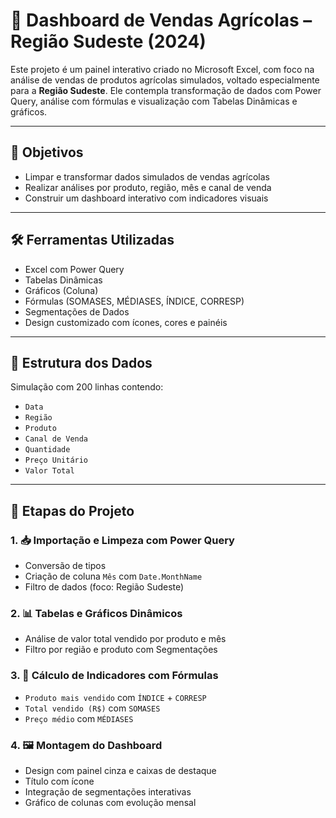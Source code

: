 # 🌾 Dashboard de Vendas Agrícolas – Região Sudeste (2024)

Este projeto é um painel interativo criado no Microsoft Excel, com foco na análise de vendas de produtos agrícolas simulados, voltado especialmente para a **Região Sudeste**. Ele contempla transformação de dados com Power Query, análise com fórmulas e visualização com Tabelas Dinâmicas e gráficos.

---

## 📌 Objetivos

- Limpar e transformar dados simulados de vendas agrícolas
- Realizar análises por produto, região, mês e canal de venda
- Construir um dashboard interativo com indicadores visuais

---

## 🛠️ Ferramentas Utilizadas

- Excel com Power Query
- Tabelas Dinâmicas
- Gráficos (Coluna)
- Fórmulas (SOMASES, MÉDIASES, ÍNDICE, CORRESP)
- Segmentações de Dados
- Design customizado com ícones, cores e painéis

---

## 🔢 Estrutura dos Dados

Simulação com 200 linhas contendo:

- `Data`
- `Região`
- `Produto`
- `Canal de Venda`
- `Quantidade`
- `Preço Unitário`
- `Valor Total`

---

## 🔄 Etapas do Projeto

### 1. 📥 Importação e Limpeza com Power Query
- Conversão de tipos
- Criação de coluna `Mês` com `Date.MonthName`
- Filtro de dados (foco: Região Sudeste)

### 2. 📊 Tabelas e Gráficos Dinâmicos
- Análise de valor total vendido por produto e mês
- Filtro por região e produto com Segmentações

### 3. 🔢 Cálculo de Indicadores com Fórmulas
- `Produto mais vendido` com `ÍNDICE` + `CORRESP`
- `Total vendido (R$)` com `SOMASES`
- `Preço médio` com `MÉDIASES`

### 4. 🖼️ Montagem do Dashboard
- Design com painel cinza e caixas de destaque
- Título com ícone
- Integração de segmentações interativas
- Gráfico de colunas com evolução mensal


